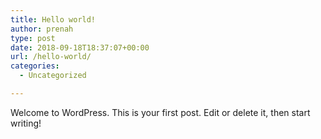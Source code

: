```yaml
---
title: Hello world!
author: prenah
type: post
date: 2018-09-18T18:37:07+00:00
url: /hello-world/
categories:
  - Uncategorized

---
```

Welcome to WordPress. This is your first post. Edit or delete it, then start writing!